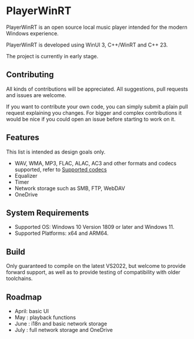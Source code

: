 # PlayerWinRT

PlayerWinRT is an open source local music player intended for the modern Windows experience.

PlayerWinRT is developed using WinUI 3, C++/WinRT and C++ 23.

The project is currently in early stage.

## Contributing

All kinds of contributions will be appreciated. All suggestions, pull requests and issues are welcome.

If you want to contribute your own code, you can simply submit a plain pull request explaining you changes.
For bigger and complex contributions it would be nice if you could open an issue before starting to work on it.

## Features

This list is intended as design goals only.

- WAV, WMA, MP3, FLAC, ALAC, AC3 and other formats and codecs supported, refer to [Supported codecs](https://learn.microsoft.com/zh-cn/windows/uwp/audio-video-camera/supported-codecs)
- Equalizer
- Timer
- Network storage such as SMB, FTP, WebDAV
- OneDrive

## System Requirements

- Supported OS: Windows 10 Version 1809 or later and Windows 11.
- Supported Platforms: x64 and ARM64.

## Build

Only guaranteed to compile on the latest VS2022, but welcome to provide forward support, as well as to provide testing of compatibility with older toolchains.

## Roadmap

- April: basic UI
- May  :  playback functions
- June   : i18n and basic network storage
- July : full network storage and OneDrive